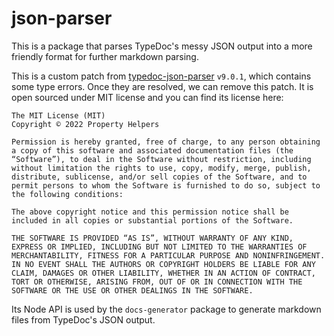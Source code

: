 # json-parser

This is a package that parses TypeDoc's messy JSON output into a more friendly format for further markdown parsing.

This is a custom patch from [typedoc-json-parser](https://github.com/RealShadowNova/typedoc-json-parser) `v9.0.1`, which contains some type errors. Once they are resolved, we can remove this patch. It is open sourced under MIT license and you can find its license here:

```
The MIT License (MIT)
Copyright © 2022 Property Helpers

Permission is hereby granted, free of charge, to any person obtaining a copy of this software and associated documentation files (the “Software”), to deal in the Software without restriction, including without limitation the rights to use, copy, modify, merge, publish, distribute, sublicense, and/or sell copies of the Software, and to permit persons to whom the Software is furnished to do so, subject to the following conditions:

The above copyright notice and this permission notice shall be included in all copies or substantial portions of the Software.

THE SOFTWARE IS PROVIDED “AS IS”, WITHOUT WARRANTY OF ANY KIND, EXPRESS OR IMPLIED, INCLUDING BUT NOT LIMITED TO THE WARRANTIES OF MERCHANTABILITY, FITNESS FOR A PARTICULAR PURPOSE AND NONINFRINGEMENT. IN NO EVENT SHALL THE AUTHORS OR COPYRIGHT HOLDERS BE LIABLE FOR ANY CLAIM, DAMAGES OR OTHER LIABILITY, WHETHER IN AN ACTION OF CONTRACT, TORT OR OTHERWISE, ARISING FROM, OUT OF OR IN CONNECTION WITH THE SOFTWARE OR THE USE OR OTHER DEALINGS IN THE SOFTWARE.
```

Its Node API is used by the `docs-generator` package to generate markdown files from TypeDoc's JSON output.

